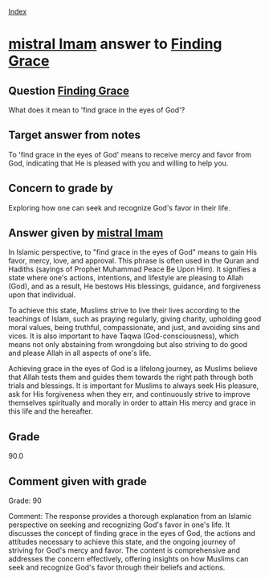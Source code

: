 
[Index](../../index.md)
# [mistral Imam](../../answering_models/mistral_Imam.md) answer to [Finding Grace](../../questions/Finding_Grace.md)

## Question [Finding Grace](../../questions/Finding_Grace.md)
What does it mean to 'find grace in the eyes of God'?

## Target answer from notes
To 'find grace in the eyes of God' means to receive mercy and favor from God, indicating that He is pleased with you and willing to help you.

## Concern to grade by
Exploring how one can seek and recognize God's favor in their life.

## Answer given by [mistral Imam](../../answering_models/mistral_Imam.md)
 In Islamic perspective, to "find grace in the eyes of God" means to gain His favor, mercy, love, and approval. This phrase is often used in the Quran and Hadiths (sayings of Prophet Muhammad Peace Be Upon Him). It signifies a state where one's actions, intentions, and lifestyle are pleasing to Allah (God), and as a result, He bestows His blessings, guidance, and forgiveness upon that individual.

To achieve this state, Muslims strive to live their lives according to the teachings of Islam, such as praying regularly, giving charity, upholding good moral values, being truthful, compassionate, and just, and avoiding sins and vices. It is also important to have Taqwa (God-consciousness), which means not only abstaining from wrongdoing but also striving to do good and please Allah in all aspects of one's life.

Achieving grace in the eyes of God is a lifelong journey, as Muslims believe that Allah tests them and guides them towards the right path through both trials and blessings. It is important for Muslims to always seek His pleasure, ask for His forgiveness when they err, and continuously strive to improve themselves spiritually and morally in order to attain His mercy and grace in this life and the hereafter.

## Grade
90.0

## Comment given with grade
Grade: 90

Comment: The response provides a thorough explanation from an Islamic perspective on seeking and recognizing God's favor in one's life. It discusses the concept of finding grace in the eyes of God, the actions and attitudes necessary to achieve this state, and the ongoing journey of striving for God's mercy and favor. The content is comprehensive and addresses the concern effectively, offering insights on how Muslims can seek and recognize God's favor through their beliefs and actions.
